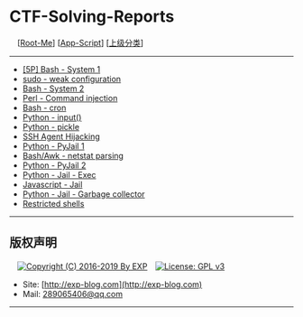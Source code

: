 # CTF-Solving-Reports
　[[Root-Me](https://www.root-me.org/)] [[App-Script](https://www.root-me.org/en/Challenges/App-Script/)] [[上级分类](https://github.com/lyy289065406/CTF-Solving-Reports/tree/master/rootme)]

------

- [\[5P\] Bash - System 1](https://github.com/lyy289065406/CTF-Solving-Reports/tree/master/rootme/App-Script/01%20%5B5P%5D%20Bash%20%E2%80%93%20System%201)
- [sudo - weak configuration](#)
- [Bash - System 2](#)
- [Perl - Command injection](#)
- [Bash - cron](#)
- [Python - input()](#)
- [Python - pickle](#)
- [SSH Agent Hijacking](#)
- [Python - PyJail 1](#)
- [Bash/Awk - netstat parsing](#)
- [Python - PyJail 2](#)
- [Python - Jail - Exec](#)
- [Javascript - Jail](#)
- [Python - Jail - Garbage collector](#)
- [Restricted shells](#)

------

## 版权声明

　[![Copyright (C) 2016-2019 By EXP](https://img.shields.io/badge/Copyright%20(C)-2006~2018%20By%20EXP-blue.svg)](http://exp-blog.com)　[![License: GPL v3](https://img.shields.io/badge/License-GPL%20v3-blue.svg)](https://www.gnu.org/licenses/gpl-3.0)
  

- Site: [http://exp-blog.com](http://exp-blog.com) 
- Mail: <a href="mailto:289065406@qq.com?subject=[EXP's Github]%20Your%20Question%20（请写下您的疑问）&amp;body=What%20can%20I%20help%20you?%20（需要我提供什么帮助吗？）">289065406@qq.com</a>


------
